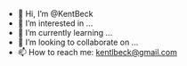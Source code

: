 - 👋 Hi, I’m @KentBeck
- 👀 I’m interested in ...
- 🌱 I’m currently learning ...
- 💞️ I’m looking to collaborate on ...
- 📫 How to reach me: kentlbeck@gmail.com

<!---
KentBeck/KentBeck is a ✨ special ✨ repository because its `README.md` (this file) appears on your GitHub profile.
You can click the Preview link to take a look at your changes.
--->

